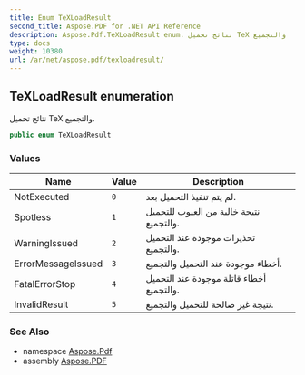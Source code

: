 ```yaml
---
title: Enum TeXLoadResult
second_title: Aspose.PDF for .NET API Reference
description: Aspose.Pdf.TeXLoadResult enum. نتائج تحميل TeX والتجميع
type: docs
weight: 10380
url: /ar/net/aspose.pdf/texloadresult/
---
```

## TeXLoadResult enumeration

نتائج تحميل TeX والتجميع.

```csharp
public enum TeXLoadResult
```

### Values

| Name | Value | Description |
| --- | --- | --- |
| NotExecuted | `0` | لم يتم تنفيذ التحميل بعد. |
| Spotless | `1` | نتيجة خالية من العيوب للتحميل والتجميع. |
| WarningIssued | `2` | تحذيرات موجودة عند التحميل والتجميع. |
| ErrorMessageIssued | `3` | أخطاء موجودة عند التحميل والتجميع. |
| FatalErrorStop | `4` | أخطاء قاتلة موجودة عند التحميل والتجميع. |
| InvalidResult | `5` | نتيجة غير صالحة للتحميل والتجميع. |

### See Also

* namespace [Aspose.Pdf](../../aspose.pdf/)
* assembly [Aspose.PDF](../../)